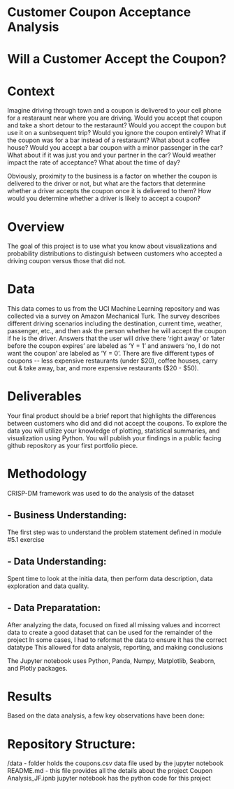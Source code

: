 # Customer Coupon Acceptance Analysis

# Will a Customer Accept the Coupon?
# Context

Imagine driving through town and a coupon is delivered to your cell phone for a restaraunt near where you are driving. Would you accept that coupon and take a short detour to the restaraunt? Would you accept the coupon but use it on a sunbsequent trip? Would you ignore the coupon entirely? What if the coupon was for a bar instead of a restaraunt? What about a coffee house? Would you accept a bar coupon with a minor passenger in the car? What about if it was just you and your partner in the car? Would weather impact the rate of acceptance? What about the time of day?

Obviously, proximity to the business is a factor on whether the coupon is delivered to the driver or not, but what are the factors that determine whether a driver accepts the coupon once it is delivered to them? How would you determine whether a driver is likely to accept a coupon?

# Overview

The goal of this project is to use what you know about visualizations and probability distributions to distinguish between customers who accepted a driving coupon versus those that did not.

# Data

This data comes to us from the UCI Machine Learning repository and was collected via a survey on Amazon Mechanical Turk. The survey describes different driving scenarios including the destination, current time, weather, passenger, etc., and then ask the person whether he will accept the coupon if he is the driver. Answers that the user will drive there ‘right away’ or ‘later before the coupon expires’ are labeled as ‘Y = 1’ and answers ‘no, I do not want the coupon’ are labeled as ‘Y = 0’. There are five different types of coupons -- less expensive restaurants (under $20), coffee houses, carry out & take away, bar, and more expensive restaurants ($20 - $50).

# Deliverables

Your final product should be a brief report that highlights the differences between customers who did and did not accept the coupons. To explore the data you will utilize your knowledge of plotting, statistical summaries, and visualization using Python. You will publish your findings in a public facing github repository as your first portfolio piece.

# Methodology

CRISP-DM framework was used to do the analysis of the dataset
## - Business Understanding: 
The first step was to understand the problem statement defined in module #5.1 exercise
## - Data Understanding: 
Spent time to look at the initia data, then perform data description, data exploration and data quality. 
## - Data Preparatation:
After analyzing the data, focused on fixed all missing values and incorrect data to create a good dataset that can be used for the remainder of the project
In some cases, I had to reformat the data to ensure it has the correct datatype
This allowed for data analysis, reporting, and making conclusions

The Jupyter notebook uses Python, Panda, Numpy, Matplotlib, Seaborn, and Plotly packages.

# Results
Based on the data analysis, a few key observations have been done:


# Repository Structure: 
/data - folder holds the coupons.csv data file used by the jupyter notebook
README.md - this file provides all the details about the project
Coupon Analysis_JF.ipnb jupyter notebook has the python code for this project
